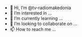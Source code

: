 - 👋 Hi, I’m @tv-radiomakedonia
- 👀 I’m interested in ...
- 🌱 I’m currently learning ...
- 💞️ I’m looking to collaborate on ...
- 📫 How to reach me ...

<!---
tv-radiomakedonia/tv-radiomakedonia is a ✨ special ✨ repository because its `README.md` (this file) appears on your GitHub profile.
You can click the Preview link to take a look at your changes.
--->
